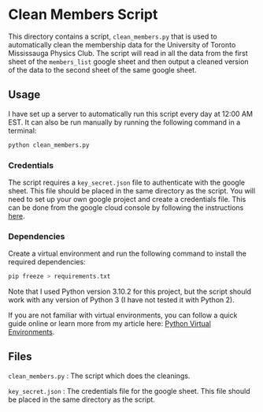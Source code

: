 # Clean Members Script
This directory contains a script, `clean_members.py` that is used to automatically clean the membership data for the University of Toronto Mississauga Physics Club. The script will read in all the data from the first sheet of the `members_list` google sheet and then output a cleaned version of the data to the second sheet of the same google sheet.

## Usage
I have set up a server to automatically run this script every day at 12:00 AM EST. It can also be run manually by running the following command in a terminal:
```bash
python clean_members.py
```

### Credentials
The script requires a `key_secret.json` file to authenticate with the google sheet. This file should be placed in the same directory as the script. You will need to set up your own google project and create a credentials file. This can be done from the google cloud console by following the instructions [here](https://www.youtube.com/watch?v=w533wJuilao).

### Dependencies
Create a virtual environment and run the following command to install the required dependencies:
```bash
pip freeze > requirements.txt
```
Note that I used Python version 3.10.2 for this project, but the script should work with any version of Python 3 (I have not tested it with Python 2).

If you are not familiar with virtual environments, you can follow a quick guide online or learn more from my article here: [Python Virtual Environments](https://medium.com/towardsdev/managing-virtual-environments-with-different-python-interpreters-b997b7bb7254).

## Files

`clean_members.py` : The script which does the cleanings.

`key_secret.json` : The credentials file for the google sheet. This file should be placed in the same directory as the script.